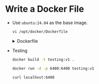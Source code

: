 # Write a Docker File

* Use `ubuntu:24.04` as the base image.
  ```bash
  vi /opt/docker/Dockerfile
  ```
    <details>
      <summary>Dockerfile</summary>

        FROM ubuntu:24.04

        RUN apt update && apt install -y apache2 && apt clean

        RUN sed -i "s/Listen 80/Listen 6400/" /etc/apache2/ports.conf

        EXPOSE 6400

        CMD ["apache2ctl", "-D", "FOREGROUND"]
    </details>


* Testing

  ```bash
  docker build -t testing:v1 .
  
  docker run -d -p 6400:6400 testing:v1

  curl localhost:6400
  ```